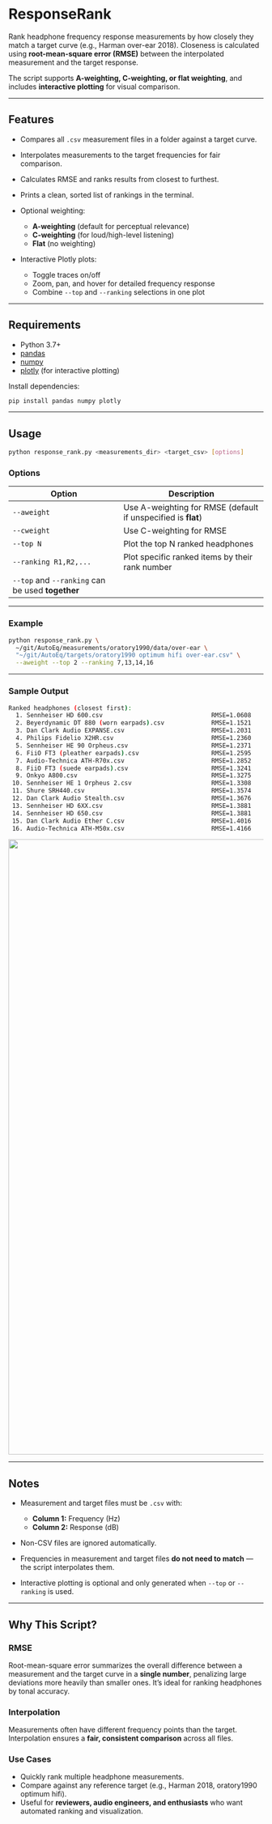 # ResponseRank

Rank headphone frequency response measurements by how closely they match a target curve (e.g., Harman over-ear 2018).
Closeness is calculated using **root-mean-square error (RMSE)** between the interpolated measurement and the target response.

The script supports **A-weighting, C-weighting, or flat weighting**, and includes **interactive plotting** for visual comparison.

---

## Features

* Compares all `.csv` measurement files in a folder against a target curve.
* Interpolates measurements to the target frequencies for fair comparison.
* Calculates RMSE and ranks results from closest to furthest.
* Prints a clean, sorted list of rankings in the terminal.
* Optional weighting:

  * **A-weighting** (default for perceptual relevance)
  * **C-weighting** (for loud/high-level listening)
  * **Flat** (no weighting)
* Interactive Plotly plots:

  * Toggle traces on/off
  * Zoom, pan, and hover for detailed frequency response
  * Combine `--top` and `--ranking` selections in one plot

---

## Requirements

* Python 3.7+
* [pandas](https://pandas.pydata.org/)
* [numpy](https://numpy.org/)
* [plotly](https://plotly.com/python/) (for interactive plotting)

Install dependencies:

```bash
pip install pandas numpy plotly
```

---

## Usage

```bash
python response_rank.py <measurements_dir> <target_csv> [options]
```

### Options

| Option                                           | Description                                                   |
| ------------------------------------------------ | ------------------------------------------------------------- |
| `--aweight`                                      | Use A-weighting for RMSE (default if unspecified is **flat**) |
| `--cweight`                                      | Use C-weighting for RMSE                                      |
| `--top N`                                        | Plot the top N ranked headphones                              |
| `--ranking R1,R2,...`                            | Plot specific ranked items by their rank number               |
| `--top` and `--ranking` can be used **together** |                                                               |

---

### Example

```bash
python response_rank.py \
  ~/git/AutoEq/measurements/oratory1990/data/over-ear \
  "~/git/AutoEq/targets/oratory1990 optimum hifi over-ear.csv" \
  --aweight --top 2 --ranking 7,13,14,16
```

---

### Sample Output

```bash
Ranked headphones (closest first):
  1. Sennheiser HD 600.csv                              RMSE=1.0608
  2. Beyerdynamic DT 880 (worn earpads).csv             RMSE=1.1521
  3. Dan Clark Audio EXPANSE.csv                        RMSE=1.2031
  4. Philips Fidelio X2HR.csv                           RMSE=1.2360
  5. Sennheiser HE 90 Orpheus.csv                       RMSE=1.2371
  6. FiiO FT3 (pleather earpads).csv                    RMSE=1.2595
  7. Audio-Technica ATH-R70x.csv                        RMSE=1.2852
  8. FiiO FT3 (suede earpads).csv                       RMSE=1.3241
  9. Onkyo A800.csv                                     RMSE=1.3275
 10. Sennheiser HE 1 Orpheus 2.csv                      RMSE=1.3308
 11. Shure SRH440.csv                                   RMSE=1.3574
 12. Dan Clark Audio Stealth.csv                        RMSE=1.3676
 13. Sennheiser HD 6XX.csv                              RMSE=1.3881
 14. Sennheiser HD 650.csv                              RMSE=1.3881
 15. Dan Clark Audio Ether C.csv                        RMSE=1.4016
 16. Audio-Technica ATH-M50x.csv                        RMSE=1.4166
```
<p align="center">
  <img src="https://i.imgur.com/ZUtvei2.png" alt="ResponseRank interactive plot" width="1216">
</p>

---

## Notes

* Measurement and target files must be `.csv` with:

  * **Column 1:** Frequency (Hz)
  * **Column 2:** Response (dB)
* Non-CSV files are ignored automatically.
* Frequencies in measurement and target files **do not need to match** — the script interpolates them.
* Interactive plotting is optional and only generated when `--top` or `--ranking` is used.

---

## Why This Script?

### RMSE

Root-mean-square error summarizes the overall difference between a measurement and the target curve in a **single number**, penalizing large deviations more heavily than smaller ones. It’s ideal for ranking headphones by tonal accuracy.

### Interpolation

Measurements often have different frequency points than the target. Interpolation ensures a **fair, consistent comparison** across all files.

### Use Cases

* Quickly rank multiple headphone measurements.
* Compare against any reference target (e.g., Harman 2018, oratory1990 optimum hifi).
* Useful for **reviewers, audio engineers, and enthusiasts** who want automated ranking and visualization.
